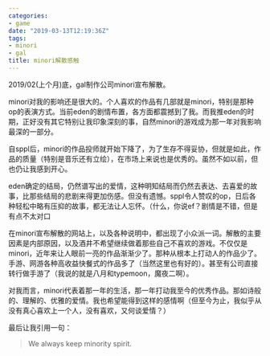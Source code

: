 ```yaml
---
categories: 
- game
date: "2019-03-13T12:19:36Z"
tags: 
- minori
- gal
title: minori解散感触
---
```


2019/02(上个月)底，gal制作公司minori宣布解散。

minori对我的影响还是很大的。个人喜欢的作品有几部就是minori，特别是那种op的表演方式。当前eden的剧情布置，各方面都震撼到了我。而我推eden的时期，正好没有其它特别让我印象深刻的事，自然minori的游戏成为那一年对我影响最深的一部分。


自sppl后，minori的作品投师就开始下降了，为了生存不得妥协，但就是如此，作品的质量（特别是音乐还有立绘），在市场上来说也是优秀的。虽然不如以前，但也仍让我感到开心。



eden确定的结局，仍然谱写出的爱情，这种明知结局而仍然去表达、去喜爱的故事，比那些结局的悲剧来得更加伤感。但没有遗憾。sppl令人赞叹的op，日后各种轻松中略有压抑的故事，都无法让人忘怀。（什么，你说ef？剧情是不错，但是有点不太对口



在minori宣布解散的网站上，以及各种说明中，都出现了小众派一词。解散的主要因素是内部原因，以及酒井不希望继续做着那些自己不喜欢的游戏。不仅仅是minori，近年来让人眼前一亮的作品渐渐少了。那种从根本上打动人的作品少了。手游、网游各种高收益快餐式的作品多了（当然这里也有好的）。甚至有公司直接转行做手游了（我说的就是八月和typemoon，魔夜二啊）。



对我而言，minori代表着那一年的生活，那一年打动我至今的优秀作品。那如诗般的、理解的、优雅的爱情。我也希望能得到这样的感情啊（但至今为止，我似乎从没有真心喜欢上一个人，没有喜欢，又何谈爱情？）



最后让我引用一句：



> We always keep minority spirit.
